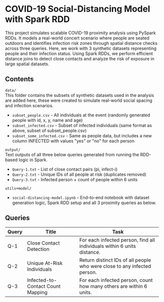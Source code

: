 # COVID-19 Social-Distancing Model with Spark RDD

This project simulates scalable COVID-19 proximity analysis using PySpark RDDs. It models a real-world concert scenario where people are seated outdoors and identifies infection risk zones through spatial distance checks across three queries. Here, we work with 3 synthetic datasets representing people and their infection status. Using Spark RDDs, we perform efficient distance joins to detect close contacts and analyze the risk of exposure in large spatial datasets.

## Contents  

`data/`   
This folder contains the subsets of synthetic datasets used in the analysis are added here, these were created to simulate real-world social spacing and infection scenarios.  
- `subset_people.csv` - All individuals at the event (randomly generated people with id, x, y, name and age)
- `subset_infected.csv` - Subset of infected individuals (same format as above, subset of subset_people.csv)
- `subset_some_infected.csv` - Same as people data, but includes a new column INFECTED with values "yes" or "no" for each person  

`output/`  
Text outputs of all three below queries generated from running the RDD-based logic in Spark. 
- `Query-1.txt` - List of close contact pairs (pi, infect-i)
- `Query-2.txt` - Unique IDs of all people at risk (duplicates removed)
- `Query-3.txt` - Infected person + count of people within 6 units  

`utils+model/`
- `social-distancing-model.ipynb` - End-to-end notebook with dataset generation logic, Spark RDD setup and all 3 proximity queries as below.  

## Queries

| **Query** | **Title**                         | **Task**                                                                 |
| --------- | --------------------------------- | ------------------------------------------------------------------------ |
| Q-1   | Close Contact Detection           | For each infected person, find all individuals within 6 units distance.  |
| Q-2   | Unique At-Risk Individuals        | Return distinct IDs of all people who were close to any infected person. |
| Q-3   | Infected-to-Contact Count Mapping | For each infected person, count how many others are within 6 units.      |  
